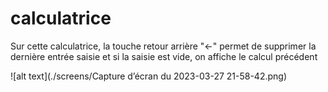 # calculatrice

Sur cette calculatrice, la touche retour arrière "<-" permet de supprimer la dernière entrée saisie et si la saisie est vide, on affiche le calcul précédent

![alt text](./screens/Capture d’écran du 2023-03-27 21-58-42.png)
